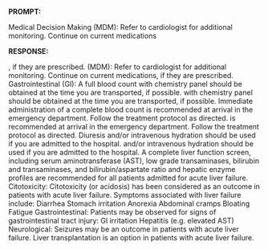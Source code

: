 **PROMPT:**

Medical Decision Making (MDM): Refer to cardiologist for additional monitoring. Continue on current medications

**RESPONSE:**

 , if they are prescribed.  (MDM): Refer to cardiologist for additional monitoring. Continue on current medications, if they are prescribed. Gastrointestinal (GI):  A full blood count with chemistry panel should be obtained at the time you are transported, if possible.  with chemistry panel should be obtained at the time you are transported, if possible. Immediate administration of a complete blood count is recommended at arrival in the emergency department. Follow the treatment protocol as directed.  is recommended at arrival in the emergency department. Follow the treatment protocol as directed. Diuresis and/or intravenous hydration should be used if you are admitted to the hospital.  and/or intravenous hydration should be used if you are admitted to the hospital. A complete liver function screen, including serum aminotransferase (AST), low grade transaminases, bilirubin and transaminases, and bilirubin/aspartate ratio and hepatic enzyme profiles are recommended for all patients admitted for acute liver failure.  Citotoxicity:  Citotoxicity (or acidosis) has been considered as an outcome in patients with acute liver failure. Symptoms associated with liver failure include:  Diarrhea  Stomach irritation  Anorexia  Abdominal cramps  Bloating  Fatigue  Gastrointestinal:  Patients may be observed for signs of gastrointestinal tract injury:  GI irritation  Hepatitis (e.g. elevated AST)  Neurological:  Seizures may be an outcome in patients with acute liver failure.  Liver transplantation is an option in patients with acute liver failure.